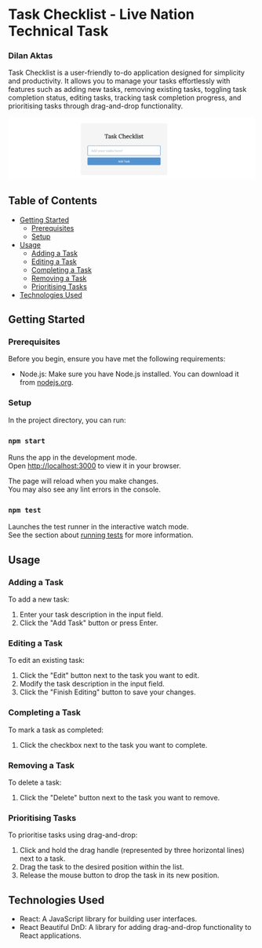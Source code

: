 # Task Checklist - Live Nation Technical Task
### Dilan Aktas

Task Checklist is a user-friendly to-do application designed for 
simplicity and productivity. It allows you to manage your tasks effortlessly
with features such as adding new tasks, removing existing tasks, toggling task 
completion status, editing tasks, tracking task completion progress, and prioritising
tasks through drag-and-drop functionality.


![ToDoAppImage.png](src%2FToDoAppImage.png)

## Table of Contents

- [Getting Started](#getting-started)
    - [Prerequisites](#prerequisites)
    - [Setup](#setup)
- [Usage](#usage)
    - [Adding a Task](#adding-a-task)
    - [Editing a Task](#editing-a-task)
    - [Completing a Task](#completing-a-task)
    - [Removing a Task](#removing-a-task)
    - [Prioritising Tasks](#prioritizing-tasks)
- [Technologies Used](#technologies-used)

## Getting Started

### Prerequisites

Before you begin, ensure you have met the following requirements:

- Node.js: Make sure you have Node.js installed. You can download it from [nodejs.org](https://nodejs.org/).

### Setup

In the project directory, you can run:
### `npm start`

Runs the app in the development mode.\
Open [http://localhost:3000](http://localhost:3000) to view it in your browser.

The page will reload when you make changes.\
You may also see any lint errors in the console.

### `npm test`

Launches the test runner in the interactive watch mode.\
See the section about [running tests](https://facebook.github.io/create-react-app/docs/running-tests) for more information.

## Usage

### Adding a Task

To add a new task:

1. Enter your task description in the input field.
2. Click the "Add Task" button or press Enter.

### Editing a Task

To edit an existing task:

1. Click the "Edit" button next to the task you want to edit.
2. Modify the task description in the input field.
3. Click the "Finish Editing" button to save your changes.

### Completing a Task

To mark a task as completed:

1. Click the checkbox next to the task you want to complete.

### Removing a Task

To delete a task:

1. Click the "Delete" button next to the task you want to remove.

### Prioritising Tasks

To prioritise tasks using drag-and-drop:

1. Click and hold the drag handle (represented by three horizontal lines) next to a task.
2. Drag the task to the desired position within the list.
3. Release the mouse button to drop the task in its new position.

## Technologies Used

- React: A JavaScript library for building user interfaces.
- React Beautiful DnD: A library for adding drag-and-drop functionality to React applications.



